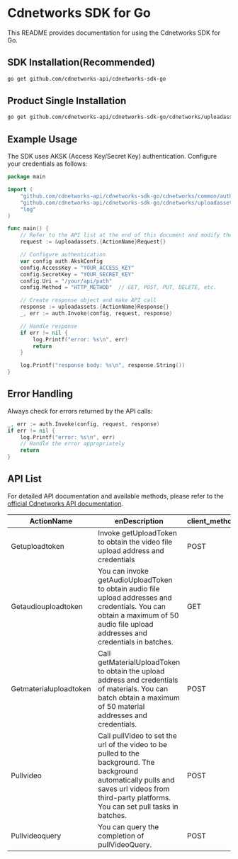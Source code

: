# Cdnetworks SDK for Go

This README provides documentation for using the Cdnetworks SDK for Go.

## SDK Installation(Recommended)

```bash
go get github.com/cdnetworks-api/cdnetworks-sdk-go
```

## Product Single Installation

```bash
go get github.com/cdnetworks-api/cdnetworks-sdk-go/cdnetworks/uploadassets
```

## Example Usage

The SDK uses AKSK (Access Key/Secret Key) authentication. Configure your credentials as follows:

```go
package main

import (
    "github.com/cdnetworks-api/cdnetworks-sdk-go/cdnetworks/common/auth"
    "github.com/cdnetworks-api/cdnetworks-sdk-go/cdnetworks/uploadassets"
    "log"
)

func main() {
	// Refer to the API list at the end of this document and modify the corresponding {ActionName}, Method, and Uri
    request := &uploadassets.{ActionName}Request{}

    // Configure authentication
    var config auth.AkskConfig
    config.AccessKey = "YOUR_ACCESS_KEY"
    config.SecretKey = "YOUR_SECRET_KEY"
    config.Uri = "/your/api/path"
    config.Method = "HTTP_METHOD"  // GET, POST, PUT, DELETE, etc.

    // Create response object and make API call
    response := uploadassets.{ActionName}Response{}
    _, err := auth.Invoke(config, request, response)

    // Handle response
    if err != nil {
        log.Printf("error: %s\n", err)
        return
    }

    log.Printf("response body: %s\n", response.String())
}
```

## Error Handling

Always check for errors returned by the API calls:

```go
_, err := auth.Invoke(config, request, response)
if err != nil {
    log.Printf("error: %s\n", err)
    // Handle the error appropriately
    return
}
```

## API List
For detailed API documentation and available methods, please refer to the [official Cdnetworks API documentation](https://docs.cdnetworks.com/en/cdn/apidocs).

| ActionName | enDescription | client_methods | uri |
| --- | --- | --- | --- |
| Getuploadtoken | Invoke getUploadToken to obtain the video file upload address and credentials | POST | /vod/videoManage/getUploadToken |
| Getaudiouploadtoken | You can invoke getAudioUploadToken to obtain audio file upload addresses and credentials. You can obtain a maximum of 50 audio file upload addresses and credentials in batches. | GET | /vod/audioManage/getAudioUploadToken |
| Getmaterialuploadtoken | Call getMaterialUploadToken to obtain the upload address and credentials of materials. You can batch obtain a maximum of 50 material addresses and credentials. | POST | /vod/material/getMaterialUploadToken |
| Pullvideo | Call pullVideo to set the url of the video to be pulled to the background. The background automatically pulls and saves url videos from third-party platforms. You can set pull tasks in batches. | POST | /vod/videoManage/pullVideo |
| Pullvideoquery | You can query the completion of pullVideoQuery. | POST | /vod/videoManage/pullVideoQuery |